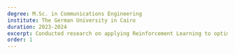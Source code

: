 ```yaml
---
degree: M.Sc. in Communications Engineering
institute: The German University in Cairo
duration: 2023-2024
excerpt: Conducted research on applying Reinforcement Learning to optimize spectral efficiency and mobility management in cellular networks. Achieved 20% increase in spectral efficiency and 10% reduction in handover rate. The paper is accepted in the International Conference of Computer Application (ICCA)..
order: 1
---
```

